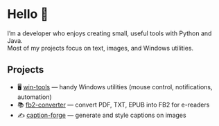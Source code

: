 # Hello 👋

I’m a developer who enjoys creating small, useful tools with Python and Java.  
Most of my projects focus on text, images, and Windows utilities.

## Projects

* 🖥 [win-tools](https://github.com/KvaytG/win-tools) — handy Windows utilities (mouse control, notifications, automation)  
* 📚 [fb2-converter](https://github.com/KvaytG/fb2-converter) — convert PDF, TXT, EPUB into FB2 for e-readers  
* ✍️ [caption-forge](https://github.com/KvaytG/caption-forge) — generate and style captions on images

